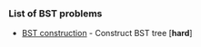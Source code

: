 ### List of BST problems

- [BST construction](BSTConstruction/README.md) - Construct BST tree [**hard**]



